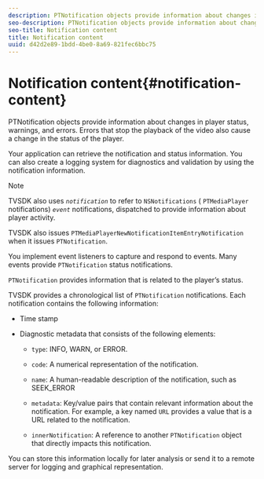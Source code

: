 ```yaml
---
description: PTNotification objects provide information about changes in player status, warnings, and errors. Errors that stop the playback of the video also cause a change in the status of the player.
seo-description: PTNotification objects provide information about changes in player status, warnings, and errors. Errors that stop the playback of the video also cause a change in the status of the player.
seo-title: Notification content
title: Notification content
uuid: d42d2e89-1bdd-4be0-8a69-821fec6bbc75
---
```


# Notification content{#notification-content}

PTNotification objects provide information about changes in player status, warnings, and errors. Errors that stop the playback of the video also cause a change in the status of the player.

Your application can retrieve the notification and status information. You can also create a logging system for diagnostics and validation by using the notification information.

>[!NOTE]
>
>TVSDK also uses *`notification`* to refer to `NSNotifications` ( `PTMediaPlayer` notifications) *`event`* notifications, dispatched to provide information about player activity.

TVSDK also issues `PTMediaPlayerNewNotificationItemEntryNotification` when it issues `PTNotification`.

You implement event listeners to capture and respond to events. Many events provide `PTNotification` status notifications.

<!--<a id="section_8D751C71BE80402EB7F6152BA220A006"></a>-->

`PTNotification` provides information that is related to the player’s status.

TVSDK provides a chronological list of `PTNotification` notifications. Each notification contains the following information:

* Time stamp 
* Diagnostic metadata that consists of the following elements:

    * `type`: INFO, WARN, or ERROR. 
    * `code`: A numerical representation of the notification. 
    * `name`: A human-readable description of the notification, such as SEEK_ERROR 
    * `metadata`: Key/value pairs that contain relevant information about the notification. For example, a key named `URL` provides a value that is a URL related to the notification. 
    
    * `innerNotification`: A reference to another `PTNotification` object that directly impacts this notification.

You can store this information locally for later analysis or send it to a remote server for logging and graphical representation. 
